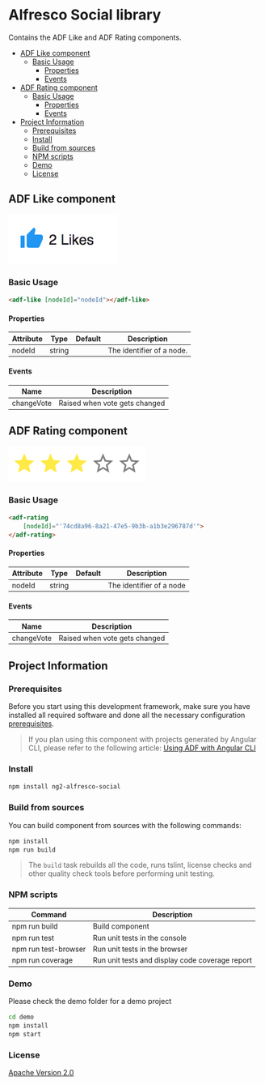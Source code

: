 # Alfresco Social library

Contains the ADF Like and ADF Rating components.

<!-- markdown-toc start - Don't edit this section.  npm run toc to generate it-->

<!-- toc -->

- [ADF Like component](#adf-like-component)
  * [Basic Usage](#basic-usage)
    + [Properties](#properties)
    + [Events](#events)
- [ADF Rating component](#adf-rating-component)
  * [Basic Usage](#basic-usage-1)
    + [Properties](#properties-1)
    + [Events](#events-1)
- [Project Information](#project-information)
  * [Prerequisites](#prerequisites)
  * [Install](#install)
  * [Build from sources](#build-from-sources)
  * [NPM scripts](#npm-scripts)
  * [Demo](#demo)
  * [License](#license)

<!-- tocstop -->

<!-- markdown-toc end -->

## ADF Like component

![Custom columns](docs/assets/social1.png)  

### Basic Usage

```html
<adf-like [nodeId]="nodeId"></adf-like>
``` 

#### Properties

| Attribute | Type | Default | Description |
| --- | --- | --- | --- |
| nodeId | string | | The identifier of a node.| 

#### Events

| Name | Description |
| --- | --- |
| changeVote | Raised when vote gets changed |

## ADF Rating component

![Custom columns](docs/assets/social2.png) 

### Basic Usage

```html
<adf-rating  
    [nodeId]="'74cd8a96-8a21-47e5-9b3b-a1b3e296787d'">
</adf-rating>
``` 

#### Properties

| Attribute | Type | Default | Description |
| --- | --- | --- | --- |
| nodeId | string | | The identifier of a node |

#### Events

| Name | Description |
| --- | --- |
| changeVote | Raised when vote gets changed |

## Project Information

### Prerequisites

Before you start using this development framework, make sure you have installed all required software and done all the
necessary configuration [prerequisites](https://github.com/Alfresco/alfresco-ng2-components/blob/master/PREREQUISITES.md).

> If you plan using this component with projects generated by Angular CLI, please refer to the following article: [Using ADF with Angular CLI](https://github.com/Alfresco/alfresco-ng2-components/wiki/Angular-CLI)

### Install

```sh
npm install ng2-alfresco-social
```

### Build from sources

You can build component from sources with the following commands:

```sh
npm install
npm run build
```

> The `build` task rebuilds all the code, runs tslint, license checks 
> and other quality check tools before performing unit testing.

### NPM scripts

| Command | Description |
| --- | --- |
| npm run build | Build component |
| npm run test | Run unit tests in the console |
| npm run test-browser | Run unit tests in the browser
| npm run coverage | Run unit tests and display code coverage report |

### Demo

Please check the demo folder for a demo project

```sh
cd demo
npm install
npm start
```

### License

[Apache Version 2.0](https://github.com/Alfresco/alfresco-ng2-components/blob/master/LICENSE)
